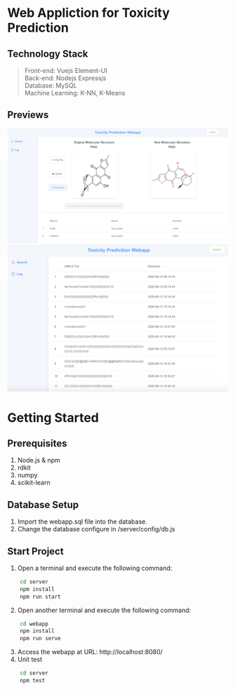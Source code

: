 # Web Appliction for Toxicity Prediction
## Technology Stack
> Front-end: Vuejs Element-UI<br/>
> Back-end: Nodejs Expressjs<br/>
> Database: MySQL<br/>
> Machine Learning: K-NN, K-Means<br/>
## Previews
![image](https://github.com/HLN177/ToxicityPredictionWebapp/blob/main/server/public/WechatIMG557.png)
![image](https://github.com/HLN177/ToxicityPredictionWebapp/blob/main/server/public/WechatIMG732.png)
# Getting Started
## Prerequisites
1. Node.js & npm
2. rdkit
3. numpy
4. scikit-learn

## Database Setup
1. Import the webapp.sql file into the database.
2. Change the database configure in /server/config/db.js

## Start Project
1. Open a terminal and execute the following command:
```bash
    cd server
    npm install
    npm run start
```
2. Open another terminal and execute the following command:
```bash
    cd webapp
    npm install
    npm run serve
```
3. Access the webapp at URL: http://localhost:8080/
4. Unit test
```bash
    cd server
    npm test
```
